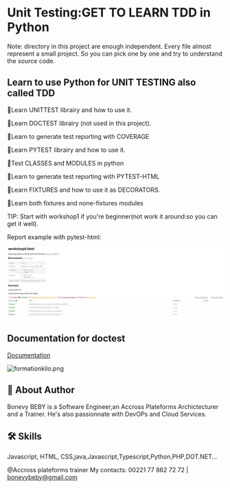 # Unit Testing:GET TO LEARN TDD in Python 

Note: directory in this  project are enough independent.
Every file almost represent a small project.
So you can pick one by one and try to understand the source code.

## Learn to use Python for UNIT TESTING also called TDD

 🚀Learn UNITTEST librairy and how to use it.

 🚀Learn DOCTEST librairy (not used in this project).

 🚀Learn to generate test reporting with COVERAGE

 🚀Learn PYTEST librairy and how to use it.

 🚀Test CLASSES and MODULES in python

 🚀Learn to generate test reporting with PYTEST-HTML

 🚀Learn FIXTURES and how to use it as DECORATORS.

 🚀Learn both fixtures and none-fixtures modules

TIP: Start with workshop1 if you're beginner(not work it around:so you can get it well).

Report example with pytest-html:

![pytestreport.JPG](workshop4%2Fpytestreport.JPG)

## Documentation for doctest

[Documentation](https://docs.python.org/3/library/doctest.html)

![formationkilo.png](formationkilo.png)

## 🚀 About Author
Bonevy BEBY is a Software Engineer,an Accross Plateforms Archictecturer and a Trainer. He's also passionnate with DevOPs and Cloud Services.


## 🛠 Skills
Javascript, HTML, CSS,java,Javascript,Typescript,Python,PHP,DOT.NET...

@Accross plateforms trainer
My contacts: 00221 77 862 72 72 | bonevybeby@gmail.com